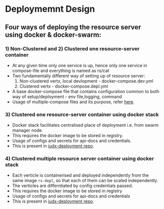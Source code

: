 # Deploymemnt Design
## Four ways of deploying the resource server using docker & docker-swarm:
### 1) Non-Clustered and 2) Clustered one resource-server container
- At any given time only one service is up, hence only one service in compose-file and everything is named as rs/cat
- Two fundamentally different  way of setting up of resource server:
  1. Non-clustered vertx, local devlopment - docker-compose.dev.yml
  2. Clustered vertx - docker-compose.depl.yml
- A base docker-compose file that contains configuration common to both way of setup/deployment - env file,logging, command
- Usage of multiple-compose files and its purpose, refer [here](https://docs.docker.com/compose/extends/).
### 3) Clustered one resource-server container using docker stack
- Docker stack facilitates centralised place of deployment i.e. from swarm manager node.
- This requires the docker image to be stored in registry.
- Usage of configs and secrets for api-docs and credentials.
- This is present in [iudx-deployment repo](https://github.com/datakaveri/iudx-deployment/tree/master/single-node/resource-server/apiserver).
### 4) Clustered multiple resource server container using docker stack
- Each verticle is containerised and deployed independently from the same image `rs-depl`, so that each of them can be scaled independently.
- The verticles are differntiated by config credentials passed.
- This requires the docker image to be stored in registry
- Usage of configs and secrets for api-docs and credentials
- This is present in [iudx-deployment repo](https://github.com/datakaveri/iudx-deployment/tree/master/cluster/resource-server/apiserver).


